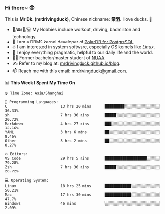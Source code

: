 ### Hi there~ 😎

This is **Mr Dk. (mrdrivingduck)**, Chinese nickname: **棠羽**. I love ducks. 🦆

- 💪/🚘/🏸/💻 My Hobbies include workout, driving, badminton and technology.
- 🍊 I am a DBMS kernel developer of [PolarDB for PostgreSQL](https://github.com/ApsaraDB/PolarDB-for-PostgreSQL).
- 🔥 I am interested in system software, especially OS kernels like *Linux*.
- 🔧 I enjoy everything pragmatic, helpful to our daily life and the world.
- 👨‍🎓 Former bachelor/master student of [NUAA](https://en.wikipedia.org/wiki/Nanjing_University_of_Aeronautics_and_Astronautics).
- ✍ Refer to my blog at: [mrdrivingduck.github.io/blog](https://www.mrdrivingduck.cn/blog/#/).
- 📫 Reach me with this email: [mrdrivingduck@gmail.com](mailto:mrdrivingduck@gmail.com).

<!--START_SECTION:waka-->
📊 **This Week I Spent My Time On** 

```text
⌚︎ Time Zone: Asia/Shanghai

💬 Programming Languages: 
C                        13 hrs 20 mins      █████████░░░░░░░░░░░░░░░░   36.33% 
sh                       7 hrs 36 mins       █████░░░░░░░░░░░░░░░░░░░░   20.72% 
Markdown                 4 hrs 27 mins       ███░░░░░░░░░░░░░░░░░░░░░░   12.16% 
YAML                     3 hrs 6 mins        ██░░░░░░░░░░░░░░░░░░░░░░░   8.46% 
Other                    3 hrs 2 mins        ██░░░░░░░░░░░░░░░░░░░░░░░   8.27%

🔥 Editors: 
VS Code                  29 hrs 5 mins       ███████████████████░░░░░░   79.28% 
Zsh                      7 hrs 36 mins       █████░░░░░░░░░░░░░░░░░░░░   20.72%

💻 Operating System: 
Linux                    18 hrs 25 mins      ████████████░░░░░░░░░░░░░   50.21% 
Mac                      17 hrs 30 mins      ████████████░░░░░░░░░░░░░   47.7% 
Windows                  46 mins             ░░░░░░░░░░░░░░░░░░░░░░░░░   2.09%

```


<!--END_SECTION:waka-->

<!-- ![Mr Dk.'s GitHub Stats](https://github-readme-stats.vercel.app/api?username=mrdrivingduck&count_private&show_icons=true&theme=buefy) -->

<!-- ![Most Used Languages](https://github-readme-stats.vercel.app/api/top-langs/?username=mrdrivingduck&exclude_repo=mips32-CPU,snort-tcp-socket&theme=buefy&layout=compact&langs_count=10) -->


<!--
**mrdrivingduck/mrdrivingduck** is a ✨ _special_ ✨ repository because its `README.md` (this file) appears on your GitHub profile.

Here are some ideas to get you started:

- 🔭 I’m currently working on ...
- 🌱 I’m currently learning ...
- 👯 I’m looking to collaborate on ...
- 🤔 I’m looking for help with ...
- 💬 Ask me about ...
- 📫 How to reach me: ...
- 😄 Pronouns: ...
- ⚡ Fun fact: ...
-->
